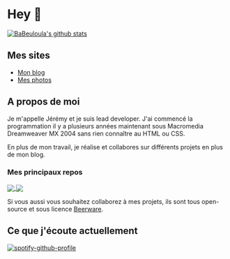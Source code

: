 # Hey 👋

[![BaBeuloula's github stats](https://github-readme-stats.vercel.app/api?username=babeuloula&count_private=true&show_icons=true&theme=gotham)](https://github.com/babeuloula/babeuloula)

## Mes sites

- [Mon blog](https://www.babeuloula.fr)
- [Mes photos](https://www.jeremy-reynaud.fr)

## A propos de moi

Je m'appelle Jérémy et je suis lead developer. J'ai commencé la programmation il y a plusieurs années maintenant sous Macromedia Dreamweaver MX 2004 sans rien connaître au HTML ou CSS.

En plus de mon travail, je réalise et collabores sur différents projets en plus de mon blog.

### Mes principaux repos

<a href="https://github.com/babeuloula/github-pr-review" title="Github PR Review">
  <img align="center" src="https://github-readme-stats.vercel.app/api/pin/?username=babeuloula&repo=github-pr-review&theme=gotham" />
</a>
<a href="https://github.com/babeuloula/phpcs" title="PHPCS">
  <img align="center" src="https://github-readme-stats.vercel.app/api/pin/?username=babeuloula&repo=phpcs&theme=gotham" />
</a>

Si vous aussi vous souhaitez collaborez à mes projets, ils sont tous open-source et sous licence [Beerware](https://fr.wikipedia.org/wiki/Beerware).

## Ce que j'écoute actuellement

[![spotify-github-profile](https://spotify-github-profile.vercel.app/api/view?uid=babeuloula&cover_image=true&theme=default&bar_color=53b14f&bar_color_cover=false)](https://github.com/kittinan/spotify-github-profile)

<!--
Cards générées avec : https://github.com/anuraghazra/github-readme-stats

**babeuloula/babeuloula** is a ✨ _special_ ✨ repository because its `README.md` (this file) appears on your GitHub profile.

Here are some ideas to get you started:

- 🔭 I’m currently working on ...
- 🌱 I’m currently learning ...
- 👯 I’m looking to collaborate on ...
- 🤔 I’m looking for help with ...
- 💬 Ask me about ...
- 📫 How to reach me: ...
- 😄 Pronouns: ...
- ⚡ Fun fact: ...
-->

